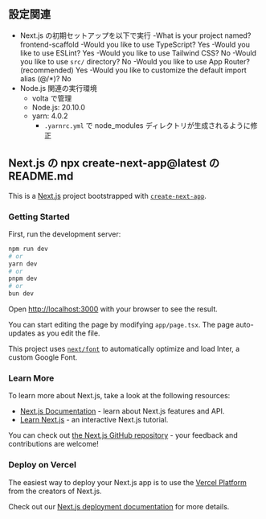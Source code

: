 ## 設定関連
- Next.js の初期セットアップを以下で実行
  -What is your project named? frontend-scaffold
  -Would you like to use TypeScript? Yes
  -Would you like to use ESLint? Yes
  -Would you like to use Tailwind CSS? No
  -Would you like to use `src/` directory? No
  -Would you like to use App Router? (recommended) Yes
  -Would you like to customize the default import alias (@/*)? No
- Node.js 関連の実行環境
  - volta で管理
  - Node.js: 20.10.0
  - yarn: 4.0.2
    - `.yarnrc.yml` で node_modules ディレクトリが生成されるように修正

## Next.js の npx create-next-app@latest の README.md
This is a [Next.js](https://nextjs.org/) project bootstrapped with [`create-next-app`](https://github.com/vercel/next.js/tree/canary/packages/create-next-app).

### Getting Started

First, run the development server:

```bash
npm run dev
# or
yarn dev
# or
pnpm dev
# or
bun dev
```

Open [http://localhost:3000](http://localhost:3000) with your browser to see the result.

You can start editing the page by modifying `app/page.tsx`. The page auto-updates as you edit the file.

This project uses [`next/font`](https://nextjs.org/docs/basic-features/font-optimization) to automatically optimize and load Inter, a custom Google Font.

### Learn More

To learn more about Next.js, take a look at the following resources:

- [Next.js Documentation](https://nextjs.org/docs) - learn about Next.js features and API.
- [Learn Next.js](https://nextjs.org/learn) - an interactive Next.js tutorial.

You can check out [the Next.js GitHub repository](https://github.com/vercel/next.js/) - your feedback and contributions are welcome!

### Deploy on Vercel

The easiest way to deploy your Next.js app is to use the [Vercel Platform](https://vercel.com/new?utm_medium=default-template&filter=next.js&utm_source=create-next-app&utm_campaign=create-next-app-readme) from the creators of Next.js.

Check out our [Next.js deployment documentation](https://nextjs.org/docs/deployment) for more details.
